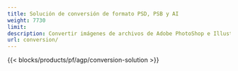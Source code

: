 ```yaml
---
title: Solución de conversión de formato PSD, PSB y AI
weight: 7730
limit: 
description: Convertir imágenes de archivos de Adobe PhotoShop e Illustrator y otros formatos
url: conversion/
---
```


{{< blocks/products/pf/agp/conversion-solution >}} 
